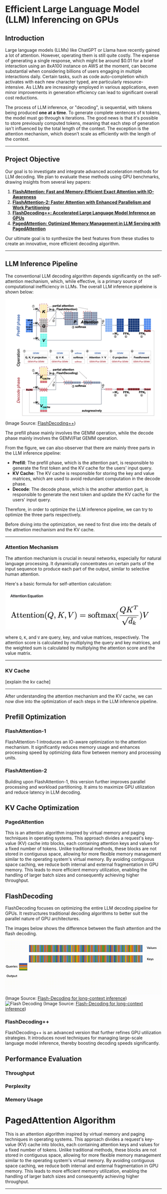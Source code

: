 
# Efficient Large Language Model (LLM) Inferencing on GPUs 

## Introduction
Large language models (LLMs) like ChatGPT or Llama have recently gained a lot of attention. However, operating them is still quite costly. The expense of generating a single response, which might be around $0.01 for a brief interaction using an 8xA100 instance on AWS at the moment, can become substantial when considering billions of users engaging in multiple interactions daily. Certain tasks, such as code auto-completion which activates with each new character typed, are particularly resource-intensive. As LLMs are increasingly employed in various applications, even minor improvements in generation efficiency can lead to significant overall cost reductions.

The process of LLM inference, or "decoding", is sequential, with tokens being produced **one at a time**. To generate complete sentences of `N` tokens, the model must go through `N` iterations. The good news is that it's possible to store previously computed tokens, meaning that each step of generation isn't influenced by the total length of the context. The exception is the attention mechanism, which doesn’t scale as efficiently with the length of the context.

---

## Project Objective
Our goal is to investigate and integrate advanced acceleration methods for LLM decoding. We plan to evaluate these methods using GPU benchmarks, drawing insights from several key papers:

1. **[FlashAttention: Fast and Memory-Efficient Exact Attention with IO-Awareness](https://arxiv.org/pdf/2205.14135.pdf)**
2. **[FlashAttention-2: Faster Attention with Enhanced Parallelism and Work Partitioning](https://arxiv.org/pdf/2307.08691.pdf)**
3. **[FlashDecoding++: Accelerated Large Language Model Inference on GPUs](https://arxiv.org/pdf/2311.01282.pdf)**
4. **[PagedAttention: Optimized Memory Management in LLM Serving with PagedAttention](https://arxiv.org/pdf/2309.06180.pdf)**

Our ultimate goal is to synthesize the best features from these studies to create an innovative, more efficient decoding algorithm.

---

## LLM Inference Pipeline
The conventional LLM decoding algorithm depends significantly on the self-attention mechanism, which, while effective, is a primary source of computational inefficiency in LLMs. The overall LLM inference pipeleine is shown below:

![LLM Inference Pipeline](media/llm_inferece_dataflow.png) (Image Source: [FlashDecoding++](https://arxiv.org/pdf/2311.01282.pdf))

The prefill phase mainly involves the GEMM operation, while the decode phase mainly
involves the GEMV/Flat GEMM operation. 

From the figure, we can also observer that there are mainly three parts in the LLM inference pipeline:
* **Prefill**: The prefill phase, which is the attention part, is responsible to generate the first token and the KV cache for the users' input query.
* **KV Cache**: The KV cache is responsible for storing the key and value matrices, which are used to avoid redundant computation in the decode phase.
* **Decode**: The decode phase, which is the another attention part, is responsible to generate the next token and update the KV cache for the users' input query.

Therefore, in order to optimize the LLM inference pipeline, we can try to optimize the three parts respectively.

Before diving into the optimization, we need to first dive into the details of the attnetion mechanism and the KV cache.

---

### Attention Mechanism

The attention mechanism is crucial in neural networks, especially for natural language processing. It dynamically concentrates on certain parts of the input sequence to produce each part of the output, similar to selective human attention.

Here's a basic formula for self-attention calculation:

![Self-Attention Mechanism](media/attn_equation.png)
    
where `Q`, `K`, and `V` are query, key, and value matrices, respectively. The attention score is calculated by multiplying the query and key matrices, and the weighted sum is calculated by multiplying the attention score and the value matrix.

---

### KV Cache 
[explain the kv cache]

---

After understanding the attention mechanism and the KV cache, we can now dive into the optimization of each steps in the LLM inference pipeline.


## Prefill Optimization

### FlashAttention-1
FlashAttention-1 introduces an IO-aware optimization to the attention mechanism. It significantly reduces memory usage and enhances processing speed by optimizing data flow between memory and processing units.

### FlashAttention-2
Building upon FlashAttention-1, this version further improves parallel processing and workload partitioning. It aims to maximize GPU utilization and reduce latency in LLM decoding.

## KV Cache Optimization
### PagedAttention
This is an attention algorithm inspired by virtual memory and paging techniques in operating systems. This approach divides a request's key-value (KV) cache into blocks, each containing attention keys and values for a fixed number of tokens. Unlike traditional methods, these blocks are not stored in contiguous space, allowing for more flexible memory management similar to the operating system's virtual memory. By avoiding contiguous space caching, we reduce both internal and external fragmentation in GPU memory. This leads to more efficient memory utilization, enabling the handling of larger batch sizes and consequently achieving higher throughput.

## FlashDecoding
FlashDecoding focuses on optimizing the entire LLM decoding pipeline for GPUs. It restructures traditional decoding algorithms to better suit the parallel nature of GPU architectures.

The images below shows the difference between the flash attention and the flash decoding.

![Flash Attention](media/flash_attn.gif) (Image Source: [Flash-Decoding for long-context inference](https://pytorch.org/blog/flash-decoding/))
![Flash Decoding](media/flash_decoding_demo.gif) (Image Source: [Flash-Decoding for long-context inference](https://pytorch.org/blog/flash-decoding/))

### FlashDecoding++
FlashDecoding++ is an advanced version that further refines GPU utilization strategies. It introduces novel techniques for managing large-scale language model inference, thereby boosting decoding speeds significantly.

## Performance Evaluation 

### Throughput

### Perplexity

### Memory Usage
# PagedAttention Algorithm
This is an attention algorithm inspired by virtual memory and paging techniques in operating systems. This approach divides a request's key-value (KV) cache into blocks, each containing attention keys and values for a fixed number of tokens. Unlike traditional methods, these blocks are not stored in contiguous space, allowing for more flexible memory management similar to the operating system's virtual memory. By avoiding contiguous space caching, we reduce both internal and external fragmentation in GPU memory. This leads to more efficient memory utilization, enabling the handling of larger batch sizes and consequently achieving higher throughput.

---
